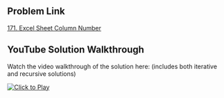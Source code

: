 ## Problem Link
[171. Excel Sheet Column Number](https://leetcode.com/problems/excel-sheet-column-number/)


## YouTube Solution Walkthrough

Watch the video walkthrough of the solution here: (includes both iterative and recursive solutions)

[![Click to Play](https://img.youtube.com/vi/s5ILAedMg9o/hqdefault.jpg)](https://www.youtube.com/watch?v=s5ILAedMg9o)


